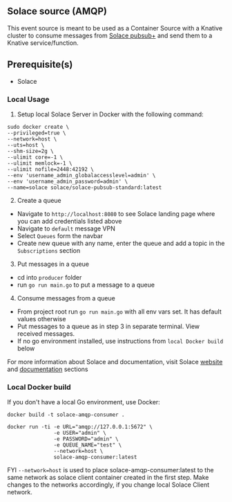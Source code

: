 ## Solace source (AMQP)

This event source is meant to be used as a Container Source with a Knative cluster to consume messages from [Solace pubsub+](https://solace.com/) and send them to a Knative service/function.

## Prerequisite(s)

- Solace

### Local Usage

1. Setup local Solace Server in Docker with the following command: 

```
sudo docker create \
--privileged=true \
--network=host \
--uts=host \
--shm-size=2g \
--ulimit core=-1 \
--ulimit memlock=-1 \
--ulimit nofile=2448:42192 \
--env 'username_admin_globalaccesslevel=admin' \
--env 'username_admin_password=admin' \
--name=solace solace/solace-pubsub-standard:latest
```

2. Create a queue 
- Navigate to `http://localhost:8080` to see Solace landing page where you can add credentials listed above
- Navigate to `default` message VPN
- Select `Queues` form the navbar
- Create new queue with any name, enter the queue and add a topic in the `Subscriptions` section 

3. Put messages in a queue
- cd into `producer` folder
- run  `go run main.go` to put a message to a queue

4. Consume messages from a queue
- From project root run `go run main.go` with all env vars set. It has default values otherwise
- Put messages to a queue as in step 3 in separate terminal. View received messages. 
- If no go environment installed, use instructions from `local Docker build` below

For more information about Solace and documentation, visit Solace [website](https://solace.com/) and [documentation](https://docs.solace.com/) sections


### Local Docker build

If you don't have a local Go environment, use Docker:

```
docker build -t solace-amqp-consumer .
```

```
docker run -ti -e URL="amqp://127.0.0.1:5672" \
               -e USER="admin" \
               -e PASSWORD="admin" \
               -e QUEUE_NAME="test" \
               --network=host \
               solace-amqp-consumer:latest
```

FYI `--network=host` is used to place solace-amqp-consumer:latest to the same network as solace client container created in the first step. Make changes to the networks accordingly, if you change local Solace Client network.